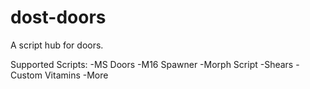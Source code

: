 # dost-doors
A script hub for doors.

Supported Scripts: -MS Doors
                   -M16 Spawner
                   -Morph Script
                   -Shears
                   -Custom Vitamins
                   -More
